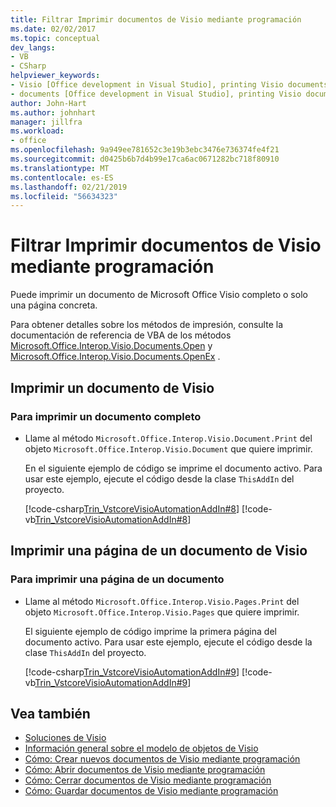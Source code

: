 ```yaml
---
title: Filtrar Imprimir documentos de Visio mediante programación
ms.date: 02/02/2017
ms.topic: conceptual
dev_langs:
- VB
- CSharp
helpviewer_keywords:
- Visio [Office development in Visual Studio], printing Visio documents
- documents [Office development in Visual Studio], printing Visio documents
author: John-Hart
ms.author: johnhart
manager: jillfra
ms.workload:
- office
ms.openlocfilehash: 9a949ee781652c3e19b3ebc3476e736374fe4f21
ms.sourcegitcommit: d0425b6b7d4b99e17ca6ac0671282bc718f80910
ms.translationtype: MT
ms.contentlocale: es-ES
ms.lasthandoff: 02/21/2019
ms.locfileid: "56634323"
---
```

# <a name="how-to-programmatically-print-visio-documents"></a>Filtrar Imprimir documentos de Visio mediante programación
  Puede imprimir un documento de Microsoft Office Visio completo o solo una página concreta.

 Para obtener detalles sobre los métodos de impresión, consulte la documentación de referencia de VBA de los métodos [Microsoft.Office.Interop.Visio.Documents.Open](/office/vba/api/Visio.Document.Print) y [Microsoft.Office.Interop.Visio.Documents.OpenEx](/office/vba/api/Visio.Page.Print) .

## <a name="print-a-visio-document"></a>Imprimir un documento de Visio

### <a name="to-print-a-complete-document"></a>Para imprimir un documento completo

-   Llame al método `Microsoft.Office.Interop.Visio.Document.Print` del objeto `Microsoft.Office.Interop.Visio.Document` que quiere imprimir.

     En el siguiente ejemplo de código se imprime el documento activo. Para usar este ejemplo, ejecute el código desde la clase `ThisAddIn` del proyecto.

     [!code-csharp[Trin_VstcoreVisioAutomationAddIn#8](../vsto/codesnippet/CSharp/trin_vstcorevisioautomationaddin/ThisAddIn.cs#8)]
     [!code-vb[Trin_VstcoreVisioAutomationAddIn#8](../vsto/codesnippet/VisualBasic/trin_vstcorevisioautomationaddin/ThisAddIn.vb#8)]

## <a name="print-a-page-of-a-visio-document"></a>Imprimir una página de un documento de Visio

### <a name="to-print-a-page-of-a-document"></a>Para imprimir una página de un documento

-   Llame al método `Microsoft.Office.Interop.Visio.Pages.Print` del objeto `Microsoft.Office.Interop.Visio.Pages` que quiere imprimir.

     El siguiente ejemplo de código imprime la primera página del documento activo. Para usar este ejemplo, ejecute el código desde la clase `ThisAddIn` del proyecto.

     [!code-csharp[Trin_VstcoreVisioAutomationAddIn#9](../vsto/codesnippet/CSharp/trin_vstcorevisioautomationaddin/ThisAddIn.cs#9)]
     [!code-vb[Trin_VstcoreVisioAutomationAddIn#9](../vsto/codesnippet/VisualBasic/trin_vstcorevisioautomationaddin/ThisAddIn.vb#9)]

## <a name="see-also"></a>Vea también
- [Soluciones de Visio](../vsto/visio-solutions.md)
- [Información general sobre el modelo de objetos de Visio](../vsto/visio-object-model-overview.md)
- [Cómo: Crear nuevos documentos de Visio mediante programación](../vsto/how-to-programmatically-create-new-visio-documents.md)
- [Cómo: Abrir documentos de Visio mediante programación](../vsto/how-to-programmatically-open-visio-documents.md)
- [Cómo: Cerrar documentos de Visio mediante programación](../vsto/how-to-programmatically-close-visio-documents.md)
- [Cómo: Guardar documentos de Visio mediante programación](../vsto/how-to-programmatically-save-visio-documents.md)
